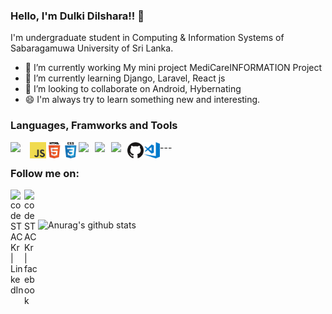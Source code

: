 ### Hello, I'm Dulki Dilshara!! 👋

<!--
**dilshara98/dilshara98** is a ✨ _special_ ✨ repository because its `README.md` (this file) appears on your GitHub profile.-->

I'm undergraduate student in Computing & Information Systems of Sabaragamuwa University of Sri Lanka.

- 🔭 I’m currently working My mini project MediCareINFORMATION Project
- 🌱 I’m currently learning Django, Laravel, React js
- 👯 I’m looking to collaborate on Android, Hybernating
- 😄 I'm always try to learn something new and interesting.
<!--- 🤔 I’m looking for help with ... 
- 💬 Ask me about ...
- 📫 How to reach me: ...
-  Pronouns: ...
- ⚡ Fun fact: ... -->
### Languages, Framworks and Tools
<img align="left"  width="31px" src="https://blog.nebrass.fr/wp-content/uploads/java-logo.png" />
<img align="left" alt="codeSTACKr | javascript" width="26px" src="https://raw.githubusercontent.com/github/explore/80688e429a7d4ef2fca1e82350fe8e3517d3494d/topics/javascript/javascript.png" />
<img align="left"  width="26px" src="https://raw.githubusercontent.com/github/explore/80688e429a7d4ef2fca1e82350fe8e3517d3494d/topics/html/html.png" />
<img align="left"  width="26px" src="https://raw.githubusercontent.com/github/explore/80688e429a7d4ef2fca1e82350fe8e3517d3494d/topics/css/css.png" />

<img align="left"  width="26px" src="https://getbootstrap.com/docs/4.0/assets/brand/bootstrap-social-logo.png" />
<img align="left"  width="26px"src="https://upload.wikimedia.org/wikipedia/commons/thumb/9/9a/Laravel.svg/800px-Laravel.svg.png"/>
<img align="left"  width="26px"src="https://miro.medium.com/max/500/1*cPh7ujRIfcHAy4kW2ADGOw.png" />
<img align="left"  width="26px" src="https://raw.githubusercontent.com/github/explore/78df643247d429f6cc873026c0622819ad797942/topics/github/github.png" />
<img align="left" alt="Visual Studio Code" width="26px" src="https://raw.githubusercontent.com/github/explore/80688e429a7d4ef2fca1e82350fe8e3517d3494d/topics/visual-studio-code/visual-studio-code.png" />
---

### Follow me on:
<a href="https://www.linkedin.com/in/dulkidilshara-95152b173" target="_blank"><img align="left" alt="codeSTACKr | LinkedIn" width="22px" src="https://cdn.jsdelivr.net/npm/simple-icons@v3/icons/linkedin.svg" /></a>
<a href="https://www.facebook.com/dulki.dilshara" target="_blank"><img align="left" alt="codeSTACKr | facebook" width="22px" src="https://cdn.jsdelivr.net/npm/simple-icons@v3/icons/facebook.svg" /></a>

<br><br>

![Anurag's github stats](https://github-readme-stats.vercel.app/api?username=dilshara98&show_icons=true&theme=tokyonight)
